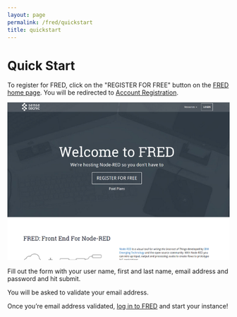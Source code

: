 ```yaml
---
layout: page
permalink: /fred/quickstart
title: quickstart
---
```


# Quick Start

To register for FRED, click on the "REGISTER FOR FREE" button on the [FRED home page](https://fred.sensetecnic.com/). You will be redirected to [Account Registration](https://users.sensetecnic.com/register).

[![fred-home](/assets/images/fred-home.png)](https://fred.sensetecnic.com/)

Fill out the form with your user name, first and last name, email address and password and hit submit.

You will be asked to validate your email address. 

Once you’re email address validated, [log in to FRED](https://users.sensetecnic.com/login?return=https://fred.sensetecnic.com) and start your instance!

